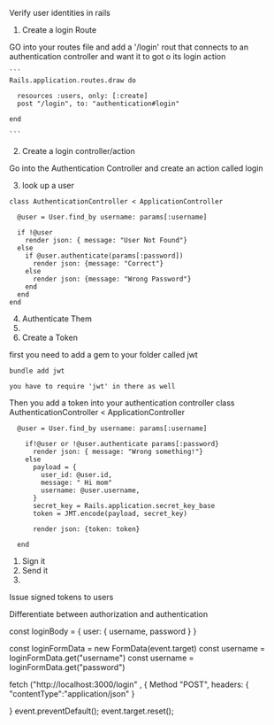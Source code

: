 Verify user identities in rails
  
  1. Create a login Route
   

  GO into  your routes file and add a '/login' rout that connects to an authentication controller and want it to got o its login action 

    ```
    Rails.application.routes.draw do
      
      resources :users, only: [:create]
      post "/login", to: "authentication#login"

    end

    ```

  2. Create a login controller/action
  
  Go into the Authentication Controller and create an action called login

  3. look up a user
    
    class AuthenticationController < ApplicationController
    
      @user = User.find_by username: params[:username]

      if !@user
        render json: { message: "User Not Found"}
      else
        if @user.authenticate(params[:password])
          render json: {message: "Correct"}
        else
          render json: {message: "Wrong Password"}
        end
      end
    end

    
  4. Authenticate Them
  5. 
  6. Create a Token
    
  first you need to add a gem to your folder called jwt

    bundle add jwt
  
    you have to require 'jwt' in there as well



  Then you add a token into your authentication controller
     class AuthenticationController < ApplicationController
    
      @user = User.find_by username: params[:username]

        if!@user or !@user.authenticate params[:password}
          render json: { message: "Wrong something!"}
        else
          payload = {
            user_id: @user.id,
            message: " Hi mom"
            username: @user.username,
          }
          secret_key = Rails.application.secret_key_base
          token = JMT.encode(payload, secret_key)

          render json: {token: token}

      end



  1. Sign it 
  2. Send it
  3. 

Issue signed tokens to users

Differentiate between authorization and authentication







const loginBody = {
    user: { 
      username,
       password
       }
}

const loginFormData = new FormData(event.target)
const username = loginFormData.get("username")
const username = loginFormData.get("password")

fetch ("http://localhost:3000/login" , {
  Method "POST",
  headers: {
      "contentType":"application/json"
  }

}
event.preventDefault();
event.target.reset();